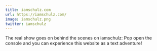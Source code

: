 ```yaml
---
title: iamschulz.com
url: https://iamschulz.com/
image: iamschulz.png 
twitter: iamschulz
---
```


The real show goes on behind the scenes on iamschulz: Pop open the console and you can experience this website as a text adventure!